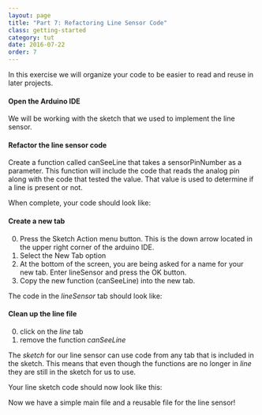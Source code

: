 ```yaml
---
layout: page
title: "Part 7: Refactoring Line Sensor Code"
class: getting-started
category: tut
date: 2016-07-22
order: 7
---
```


In this exercise we will organize your code to be easier to read and
reuse in later projects.

#### Open the Arduino IDE

We will be working with the sketch that we used to implement the
line sensor.

#### Refactor the line sensor code

Create a function called canSeeLine that takes a sensorPinNumber as a
parameter. This function will include the code that reads the analog pin
along with the code that tested the value. That value is used to
determine if a line is present or not.

When complete, your code should look like:

<script src="https://gist.github.com/dennisburton/a977215bdaa561c8b993a56f8d224040.js"></script>

#### Create a new tab

0. Press the Sketch Action menu button. This is the down arrow located
in the upper right corner of the arduino IDE.
0. Select the New Tab option
0. At the bottom of the screen, you are being asked for a name for your
new tab. Enter lineSensor and press the OK button.
0. Copy the new function (canSeeLine) into the new tab.

The code in the *lineSensor* tab should look like:

<script src="https://gist.github.com/dennisburton/503a3ef2619aacadf599606feffb53f3.js"></script>

#### Clean up the line file

0. click on the *line* tab
0. remove the function _canSeeLine_

The _sketch_ for our line sensor can use code from any tab that is included
in the sketch. This means that even though the functions are no longer
in *line* they are still in the sketch for us to use.

Your line sketch code should now look like this:

<script src="https://gist.github.com/dennisburton/d0083cc7acea54dcdcda1a03af5e3486.js"></script>

Now we have a simple main file and a reusable file for the line sensor!
